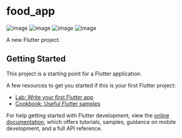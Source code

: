 # food_app
![image](https://github.com/user-attachments/assets/c2b99eae-b9fe-48f2-acc7-4c4804107b7f)
![image](https://github.com/user-attachments/assets/7298c5ba-4c7b-457e-8ab4-592b625296ea)
![image](https://github.com/user-attachments/assets/3c89b6d7-468f-4f34-b706-445fa9d74099)
![image](https://github.com/user-attachments/assets/a61ca0d8-159d-4605-a7e3-1e84ed313863)


A new Flutter project.

## Getting Started

This project is a starting point for a Flutter application.

A few resources to get you started if this is your first Flutter project:

- [Lab: Write your first Flutter app](https://docs.flutter.dev/get-started/codelab)
- [Cookbook: Useful Flutter samples](https://docs.flutter.dev/cookbook)

For help getting started with Flutter development, view the
[online documentation](https://docs.flutter.dev/), which offers tutorials,
samples, guidance on mobile development, and a full API reference.
